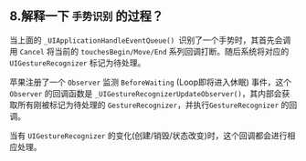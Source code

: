 ## 8.解释一下 `手势识别` 的过程？

当上面的 `_UIApplicationHandleEventQueue() `识别了一个手势时，其首先会调用 `Cancel` 将当前的 `touchesBegin/Move/End` 系列回调打断。随后系统将对应的 `UIGestureRecognizer` 标记为待处理。

苹果注册了一个 `Observer` 监测 `BeforeWaiting` (Loop即将进入休眠) 事件，这个 `Observer` 的回调函数是 `_UIGestureRecognizerUpdateObserver()`，其内部会获取所有刚被标记为待处理的 `GestureRecognizer`，并执行`GestureRecognizer` 的回调。

当有 `UIGestureRecognizer` 的变化(创建/销毁/状态改变)时，这个回调都会进行相应处理。


